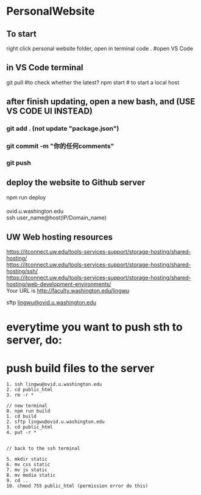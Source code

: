 # PersonalWebsite

## To start
right click personal website folder,
open in terminal
code . #open VS Code

## in VS Code terminal
git pull #to check whether the latest?
npm start # to start a local host



## after finish updating, open a new bash, and (USE VS CODE UI INSTEAD)
### git add . (not update "package.json")
### git commit -m "你的任何comments"
### git push

## deploy the website to Github server
npm run deploy

#### 
ovid.u.washington.edu  
ssh user_name@host(IP/Domain_name)  


## UW Web hosting resources
https://itconnect.uw.edu/tools-services-support/storage-hosting/shared-hosting/  
https://itconnect.uw.edu/tools-services-support/storage-hosting/shared-hosting/ssh/  
https://itconnect.uw.edu/tools-services-support/storage-hosting/shared-hosting/web-development-environments/  
Your URL is http://faculty.washington.edu/lingwu


sftp lingwu@ovid.u.washington.edu

# everytime you want to push sth to server, do:   
<!-- npm run build    -->

# push build files to the server
    1. ssh lingwu@ovid.u.washington.edu
    2. cd public_html
    3. rm -r *

    // new terminal  
    0. npm run build
    1. cd build
    2. sftp lingwu@ovid.u.washington.edu
    3. cd public_html
    4. put -r *


    // back to the ssh terminal
    
    5. mkdir static
    6. mv css static
    7. mv js static
    8. mv media static
    9. cd ..
    10. chmod 755 public_html (permission error do this)